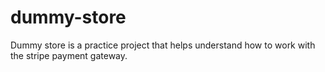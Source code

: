 # dummy-store
Dummy store is a practice project that helps understand how to work with the stripe payment gateway.

